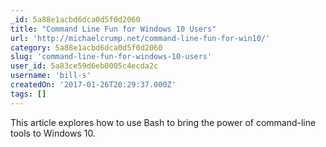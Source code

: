 ```yaml
---
_id: 5a88e1acbd6dca0d5f0d2060
title: "Command Line Fun for Windows 10 Users"
url: 'http://michaelcrump.net/command-line-fun-for-win10/'
category: 5a88e1acbd6dca0d5f0d2060
slug: 'command-line-fun-for-windows-10-users'
user_id: 5a83ce59d6eb0005c4ecda2c
username: 'bill-s'
createdOn: '2017-01-26T20:29:37.000Z'
tags: []
---
```


This article explores how to use Bash to bring the power of command-line tools to Windows 10.

